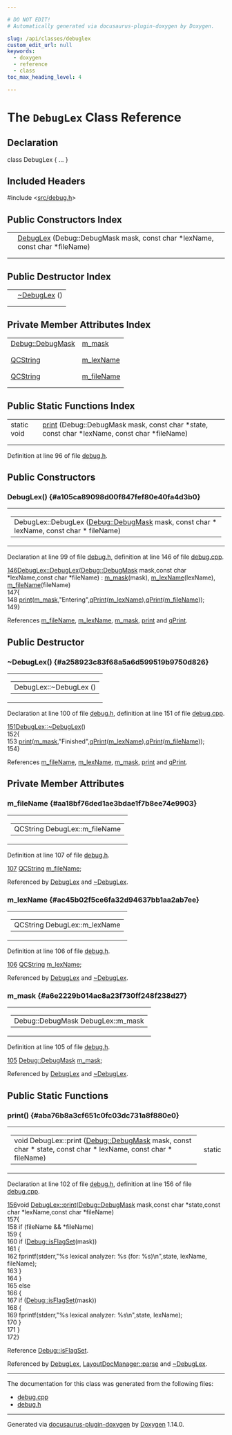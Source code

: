 ```yaml
---

# DO NOT EDIT!
# Automatically generated via docusaurus-plugin-doxygen by Doxygen.

slug: /api/classes/debuglex
custom_edit_url: null
keywords:
  - doxygen
  - reference
  - class
toc_max_heading_level: 4

---
```


<div class="doxyPage">

# The `DebugLex` Class Reference



## Declaration

<div class="doxyDeclaration">
class DebugLex { ... }
</div>

## Included Headers

<div class="doxyIncludesList">#include &lt;<a href="/web-doxygen/docs/api/files/src/debug-h">src/debug.h</a>&gt;
</div>

## Public Constructors Index

<table class="doxyMembersIndex">

<tr class="doxyMemberIndexItem">
<td class="doxyMemberIndexItemType" align="left" valign="top"></td>
<td class="doxyMemberIndexItemName" align="left" valign="top"><a href="#a105ca89098d00f847fef80e40fa4d3b0">DebugLex</a> (Debug::DebugMask mask, const char *lexName, const char *fileName)</td>
</tr>
<tr class="doxyMemberIndexDescription">
<td class="doxyMemberIndexDescriptionLeft"></td>
<td class="doxyMemberIndexDescriptionRight">
</td>
</tr>
<tr class="doxyMemberIndexSeparator">
<td class="doxyMemberIndexSeparator" colspan="2"></td>
</tr>

</table>

## Public Destructor Index

<table class="doxyMembersIndex">

<tr class="doxyMemberIndexItem">
<td class="doxyMemberIndexItemType" align="left" valign="top"></td>
<td class="doxyMemberIndexItemName" align="left" valign="top"><a href="#a258923c83f68a5a6d599519b9750d826">~DebugLex</a> ()</td>
</tr>
<tr class="doxyMemberIndexDescription">
<td class="doxyMemberIndexDescriptionLeft"></td>
<td class="doxyMemberIndexDescriptionRight">
</td>
</tr>
<tr class="doxyMemberIndexSeparator">
<td class="doxyMemberIndexSeparator" colspan="2"></td>
</tr>

</table>

## Private Member Attributes Index

<table class="doxyMembersIndex">

<tr class="doxyMemberIndexItem">
<td class="doxyMemberIndexItemType" align="left" valign="top"><a href="/web-doxygen/docs/api/classes/debug/#a1c3f4696cf44a23f41e034323c426f7d">Debug::DebugMask</a></td>
<td class="doxyMemberIndexItemName" align="left" valign="top"><a href="#a6e2229b014ac8a23f730ff248f238d27">m_mask</a></td>
</tr>
<tr class="doxyMemberIndexDescription">
<td class="doxyMemberIndexDescriptionLeft"></td>
<td class="doxyMemberIndexDescriptionRight">
</td>
</tr>
<tr class="doxyMemberIndexSeparator">
<td class="doxyMemberIndexSeparator" colspan="2"></td>
</tr>

<tr class="doxyMemberIndexItem">
<td class="doxyMemberIndexItemType" align="left" valign="top"><a href="/web-doxygen/docs/api/classes/qcstring">QCString</a></td>
<td class="doxyMemberIndexItemName" align="left" valign="top"><a href="#ac45b02f5ce6fa32d94637bb1aa2ab7ee">m_lexName</a></td>
</tr>
<tr class="doxyMemberIndexDescription">
<td class="doxyMemberIndexDescriptionLeft"></td>
<td class="doxyMemberIndexDescriptionRight">
</td>
</tr>
<tr class="doxyMemberIndexSeparator">
<td class="doxyMemberIndexSeparator" colspan="2"></td>
</tr>

<tr class="doxyMemberIndexItem">
<td class="doxyMemberIndexItemType" align="left" valign="top"><a href="/web-doxygen/docs/api/classes/qcstring">QCString</a></td>
<td class="doxyMemberIndexItemName" align="left" valign="top"><a href="#aa18bf76ded1ae3bdae1f7b8ee74e9903">m_fileName</a></td>
</tr>
<tr class="doxyMemberIndexDescription">
<td class="doxyMemberIndexDescriptionLeft"></td>
<td class="doxyMemberIndexDescriptionRight">
</td>
</tr>
<tr class="doxyMemberIndexSeparator">
<td class="doxyMemberIndexSeparator" colspan="2"></td>
</tr>

</table>

## Public Static Functions Index

<table class="doxyMembersIndex">

<tr class="doxyMemberIndexItem">
<td class="doxyMemberIndexItemType" align="left" valign="top">static void</td>
<td class="doxyMemberIndexItemName" align="left" valign="top"><a href="#aba76b8a3cf651c0fc03dc731a8f880e0">print</a> (Debug::DebugMask mask, const char *state, const char *lexName, const char *fileName)</td>
</tr>
<tr class="doxyMemberIndexDescription">
<td class="doxyMemberIndexDescriptionLeft"></td>
<td class="doxyMemberIndexDescriptionRight">
</td>
</tr>
<tr class="doxyMemberIndexSeparator">
<td class="doxyMemberIndexSeparator" colspan="2"></td>
</tr>

</table>


<p>Definition at line 96 of file <a href="/web-doxygen/docs/api/files/src/debug-h">debug.h</a>.</p>

<div class="doxySectionDef">

## Public Constructors

### DebugLex() {#a105ca89098d00f847fef80e40fa4d3b0}

<div class="doxyMemberItem">
<div class="doxyMemberProto">
<table class="doxyMemberLabels">
<tr class="doxyMemberLabels">
<td class="doxyMemberLabelsLeft">
<table class="doxyMemberName">
<tr>
<td class="doxyMemberName">DebugLex::DebugLex (<a href="/web-doxygen/docs/api/classes/debug/#a1c3f4696cf44a23f41e034323c426f7d">Debug::DebugMask</a> mask, const char * lexName, const char * fileName)</td>
</tr>
</table>
</td>
</tr>
</table>
</div>
<div class="doxyMemberDoc">


<p>Declaration at line 99 of file <a href="/web-doxygen/docs/api/files/src/debug-h">debug.h</a>, definition at line 146 of file <a href="/web-doxygen/docs/api/files/src/debug-cpp">debug.cpp</a>.</p>

<div class="doxyProgramListing">

<div class="doxyCodeLine"><span class="doxyLineNumber"><a href="#a105ca89098d00f847fef80e40fa4d3b0">146</a></span><span class="doxyLineContent"><span class="doxyHighlight"><a href="#a105ca89098d00f847fef80e40fa4d3b0">DebugLex::DebugLex</a>(<a href="/web-doxygen/docs/api/classes/debug/#a1c3f4696cf44a23f41e034323c426f7d">Debug::DebugMask</a> mask,</span><span class="doxyHighlightKeyword">const</span><span class="doxyHighlight"> </span><span class="doxyHighlightKeywordType">char</span><span class="doxyHighlight"> *lexName,</span><span class="doxyHighlightKeyword">const</span><span class="doxyHighlight"> </span><span class="doxyHighlightKeywordType">char</span><span class="doxyHighlight"> *fileName) : <a href="#a6e2229b014ac8a23f730ff248f238d27">m_mask</a>(mask), <a href="#ac45b02f5ce6fa32d94637bb1aa2ab7ee">m_lexName</a>(lexName), <a href="#aa18bf76ded1ae3bdae1f7b8ee74e9903">m_fileName</a>(fileName)</span></span></div>
<div class="doxyCodeLine"><span class="doxyLineNumber">147</span><span class="doxyLineContent"><span class="doxyHighlight">{</span></span></div>
<div class="doxyCodeLine"><span class="doxyLineNumber">148</span><span class="doxyLineContent"><span class="doxyHighlight">  <a href="#aba76b8a3cf651c0fc03dc731a8f880e0">print</a>(<a href="#a6e2229b014ac8a23f730ff248f238d27">m_mask</a>,</span><span class="doxyHighlightStringLiteral">"Entering"</span><span class="doxyHighlight">,<a href="/web-doxygen/docs/api/files/src/qcstring-h/#a9851ebb5ae2f65b4d2b1d08421edbfd2">qPrint</a>(<a href="#ac45b02f5ce6fa32d94637bb1aa2ab7ee">m_lexName</a>),<a href="/web-doxygen/docs/api/files/src/qcstring-h/#a9851ebb5ae2f65b4d2b1d08421edbfd2">qPrint</a>(<a href="#aa18bf76ded1ae3bdae1f7b8ee74e9903">m_fileName</a>));</span></span></div>
<div class="doxyCodeLine"><span class="doxyLineNumber">149</span><span class="doxyLineContent"><span class="doxyHighlight">}</span></span></div>

</div>


References <a href="#aa18bf76ded1ae3bdae1f7b8ee74e9903">m&#95;fileName</a>, <a href="#ac45b02f5ce6fa32d94637bb1aa2ab7ee">m&#95;lexName</a>, <a href="#a6e2229b014ac8a23f730ff248f238d27">m&#95;mask</a>, <a href="#aba76b8a3cf651c0fc03dc731a8f880e0">print</a> and <a href="/web-doxygen/docs/api/files/src/qcstring-h/#a9851ebb5ae2f65b4d2b1d08421edbfd2">qPrint</a>.
</div>
</div>

</div>

<div class="doxySectionDef">

## Public Destructor

### ~DebugLex() {#a258923c83f68a5a6d599519b9750d826}

<div class="doxyMemberItem">
<div class="doxyMemberProto">
<table class="doxyMemberLabels">
<tr class="doxyMemberLabels">
<td class="doxyMemberLabelsLeft">
<table class="doxyMemberName">
<tr>
<td class="doxyMemberName">DebugLex::~DebugLex ()</td>
</tr>
</table>
</td>
</tr>
</table>
</div>
<div class="doxyMemberDoc">


<p>Declaration at line 100 of file <a href="/web-doxygen/docs/api/files/src/debug-h">debug.h</a>, definition at line 151 of file <a href="/web-doxygen/docs/api/files/src/debug-cpp">debug.cpp</a>.</p>

<div class="doxyProgramListing">

<div class="doxyCodeLine"><span class="doxyLineNumber"><a href="#a258923c83f68a5a6d599519b9750d826">151</a></span><span class="doxyLineContent"><span class="doxyHighlight"><a href="#a258923c83f68a5a6d599519b9750d826">DebugLex::~DebugLex</a>()</span></span></div>
<div class="doxyCodeLine"><span class="doxyLineNumber">152</span><span class="doxyLineContent"><span class="doxyHighlight">{</span></span></div>
<div class="doxyCodeLine"><span class="doxyLineNumber">153</span><span class="doxyLineContent"><span class="doxyHighlight">  <a href="#aba76b8a3cf651c0fc03dc731a8f880e0">print</a>(<a href="#a6e2229b014ac8a23f730ff248f238d27">m_mask</a>,</span><span class="doxyHighlightStringLiteral">"Finished"</span><span class="doxyHighlight">,<a href="/web-doxygen/docs/api/files/src/qcstring-h/#a9851ebb5ae2f65b4d2b1d08421edbfd2">qPrint</a>(<a href="#ac45b02f5ce6fa32d94637bb1aa2ab7ee">m_lexName</a>),<a href="/web-doxygen/docs/api/files/src/qcstring-h/#a9851ebb5ae2f65b4d2b1d08421edbfd2">qPrint</a>(<a href="#aa18bf76ded1ae3bdae1f7b8ee74e9903">m_fileName</a>));</span></span></div>
<div class="doxyCodeLine"><span class="doxyLineNumber">154</span><span class="doxyLineContent"><span class="doxyHighlight">}</span></span></div>

</div>


References <a href="#aa18bf76ded1ae3bdae1f7b8ee74e9903">m&#95;fileName</a>, <a href="#ac45b02f5ce6fa32d94637bb1aa2ab7ee">m&#95;lexName</a>, <a href="#a6e2229b014ac8a23f730ff248f238d27">m&#95;mask</a>, <a href="#aba76b8a3cf651c0fc03dc731a8f880e0">print</a> and <a href="/web-doxygen/docs/api/files/src/qcstring-h/#a9851ebb5ae2f65b4d2b1d08421edbfd2">qPrint</a>.
</div>
</div>

</div>

<div class="doxySectionDef">

## Private Member Attributes

### m&#95;fileName {#aa18bf76ded1ae3bdae1f7b8ee74e9903}

<div class="doxyMemberItem">
<div class="doxyMemberProto">
<table class="doxyMemberLabels">
<tr class="doxyMemberLabels">
<td class="doxyMemberLabelsLeft">
<table class="doxyMemberName">
<tr>
<td class="doxyMemberName">QCString DebugLex::m_fileName</td>
</tr>
</table>
</td>
</tr>
</table>
</div>
<div class="doxyMemberDoc">


<p>Definition at line 107 of file <a href="/web-doxygen/docs/api/files/src/debug-h">debug.h</a>.</p>

<div class="doxyProgramListing">

<div class="doxyCodeLine"><span class="doxyLineNumber"><a href="#aa18bf76ded1ae3bdae1f7b8ee74e9903">107</a></span><span class="doxyLineContent"><span class="doxyHighlight">    <a href="/web-doxygen/docs/api/classes/qcstring">QCString</a> <a href="#aa18bf76ded1ae3bdae1f7b8ee74e9903">m_fileName</a>;</span></span></div>

</div>


Referenced by <a href="#a105ca89098d00f847fef80e40fa4d3b0">DebugLex</a> and <a href="#a258923c83f68a5a6d599519b9750d826">~DebugLex</a>.
</div>
</div>

### m&#95;lexName {#ac45b02f5ce6fa32d94637bb1aa2ab7ee}

<div class="doxyMemberItem">
<div class="doxyMemberProto">
<table class="doxyMemberLabels">
<tr class="doxyMemberLabels">
<td class="doxyMemberLabelsLeft">
<table class="doxyMemberName">
<tr>
<td class="doxyMemberName">QCString DebugLex::m_lexName</td>
</tr>
</table>
</td>
</tr>
</table>
</div>
<div class="doxyMemberDoc">


<p>Definition at line 106 of file <a href="/web-doxygen/docs/api/files/src/debug-h">debug.h</a>.</p>

<div class="doxyProgramListing">

<div class="doxyCodeLine"><span class="doxyLineNumber"><a href="#ac45b02f5ce6fa32d94637bb1aa2ab7ee">106</a></span><span class="doxyLineContent"><span class="doxyHighlight">    <a href="/web-doxygen/docs/api/classes/qcstring">QCString</a> <a href="#ac45b02f5ce6fa32d94637bb1aa2ab7ee">m_lexName</a>;</span></span></div>

</div>


Referenced by <a href="#a105ca89098d00f847fef80e40fa4d3b0">DebugLex</a> and <a href="#a258923c83f68a5a6d599519b9750d826">~DebugLex</a>.
</div>
</div>

### m&#95;mask {#a6e2229b014ac8a23f730ff248f238d27}

<div class="doxyMemberItem">
<div class="doxyMemberProto">
<table class="doxyMemberLabels">
<tr class="doxyMemberLabels">
<td class="doxyMemberLabelsLeft">
<table class="doxyMemberName">
<tr>
<td class="doxyMemberName">Debug::DebugMask DebugLex::m_mask</td>
</tr>
</table>
</td>
</tr>
</table>
</div>
<div class="doxyMemberDoc">


<p>Definition at line 105 of file <a href="/web-doxygen/docs/api/files/src/debug-h">debug.h</a>.</p>

<div class="doxyProgramListing">

<div class="doxyCodeLine"><span class="doxyLineNumber"><a href="#a6e2229b014ac8a23f730ff248f238d27">105</a></span><span class="doxyLineContent"><span class="doxyHighlight">    <a href="/web-doxygen/docs/api/classes/debug/#a1c3f4696cf44a23f41e034323c426f7d">Debug::DebugMask</a> <a href="#a6e2229b014ac8a23f730ff248f238d27">m_mask</a>;</span></span></div>

</div>


Referenced by <a href="#a105ca89098d00f847fef80e40fa4d3b0">DebugLex</a> and <a href="#a258923c83f68a5a6d599519b9750d826">~DebugLex</a>.
</div>
</div>

</div>

<div class="doxySectionDef">

## Public Static Functions

### print() {#aba76b8a3cf651c0fc03dc731a8f880e0}

<div class="doxyMemberItem">
<div class="doxyMemberProto">
<table class="doxyMemberLabels">
<tr class="doxyMemberLabels">
<td class="doxyMemberLabelsLeft">
<table class="doxyMemberName">
<tr>
<td class="doxyMemberName">void DebugLex::print (<a href="/web-doxygen/docs/api/classes/debug/#a1c3f4696cf44a23f41e034323c426f7d">Debug::DebugMask</a> mask, const char * state, const char * lexName, const char * fileName)</td>
</tr>
</table>
</td>
<td class="doxyMemberLabelsRight">
<span class="doxyMemberLabels">
<span class="doxyMemberLabel static">static</span>
</span>
</td>
</tr>
</table>
</div>
<div class="doxyMemberDoc">


<p>Declaration at line 102 of file <a href="/web-doxygen/docs/api/files/src/debug-h">debug.h</a>, definition at line 156 of file <a href="/web-doxygen/docs/api/files/src/debug-cpp">debug.cpp</a>.</p>

<div class="doxyProgramListing">

<div class="doxyCodeLine"><span class="doxyLineNumber"><a href="#aba76b8a3cf651c0fc03dc731a8f880e0">156</a></span><span class="doxyLineContent"><span class="doxyHighlightKeywordType">void</span><span class="doxyHighlight"> <a href="#aba76b8a3cf651c0fc03dc731a8f880e0">DebugLex::print</a>(<a href="/web-doxygen/docs/api/classes/debug/#a1c3f4696cf44a23f41e034323c426f7d">Debug::DebugMask</a> mask,</span><span class="doxyHighlightKeyword">const</span><span class="doxyHighlight"> </span><span class="doxyHighlightKeywordType">char</span><span class="doxyHighlight"> *state,</span><span class="doxyHighlightKeyword">const</span><span class="doxyHighlight"> </span><span class="doxyHighlightKeywordType">char</span><span class="doxyHighlight"> *lexName,</span><span class="doxyHighlightKeyword">const</span><span class="doxyHighlight"> </span><span class="doxyHighlightKeywordType">char</span><span class="doxyHighlight"> *fileName)</span></span></div>
<div class="doxyCodeLine"><span class="doxyLineNumber">157</span><span class="doxyLineContent"><span class="doxyHighlight">{</span></span></div>
<div class="doxyCodeLine"><span class="doxyLineNumber">158</span><span class="doxyLineContent"><span class="doxyHighlight">  </span><span class="doxyHighlightKeywordFlow">if</span><span class="doxyHighlight"> (fileName &amp;&amp; *fileName)</span></span></div>
<div class="doxyCodeLine"><span class="doxyLineNumber">159</span><span class="doxyLineContent"><span class="doxyHighlight">  {</span></span></div>
<div class="doxyCodeLine"><span class="doxyLineNumber">160</span><span class="doxyLineContent"><span class="doxyHighlight">    </span><span class="doxyHighlightKeywordFlow">if</span><span class="doxyHighlight"> (<a href="/web-doxygen/docs/api/classes/debug/#a96e9401783e852c91f341b3f98198061">Debug::isFlagSet</a>(mask))</span></span></div>
<div class="doxyCodeLine"><span class="doxyLineNumber">161</span><span class="doxyLineContent"><span class="doxyHighlight">    {</span></span></div>
<div class="doxyCodeLine"><span class="doxyLineNumber">162</span><span class="doxyLineContent"><span class="doxyHighlight">      fprintf(stderr,</span><span class="doxyHighlightStringLiteral">"%s lexical analyzer: %s (for: %s)\n"</span><span class="doxyHighlight">,state, lexName, fileName);</span></span></div>
<div class="doxyCodeLine"><span class="doxyLineNumber">163</span><span class="doxyLineContent"><span class="doxyHighlight">    }</span></span></div>
<div class="doxyCodeLine"><span class="doxyLineNumber">164</span><span class="doxyLineContent"><span class="doxyHighlight">  }</span></span></div>
<div class="doxyCodeLine"><span class="doxyLineNumber">165</span><span class="doxyLineContent"><span class="doxyHighlight">  </span><span class="doxyHighlightKeywordFlow">else</span></span></div>
<div class="doxyCodeLine"><span class="doxyLineNumber">166</span><span class="doxyLineContent"><span class="doxyHighlight">  {</span></span></div>
<div class="doxyCodeLine"><span class="doxyLineNumber">167</span><span class="doxyLineContent"><span class="doxyHighlight">    </span><span class="doxyHighlightKeywordFlow">if</span><span class="doxyHighlight"> (<a href="/web-doxygen/docs/api/classes/debug/#a96e9401783e852c91f341b3f98198061">Debug::isFlagSet</a>(mask))</span></span></div>
<div class="doxyCodeLine"><span class="doxyLineNumber">168</span><span class="doxyLineContent"><span class="doxyHighlight">    {</span></span></div>
<div class="doxyCodeLine"><span class="doxyLineNumber">169</span><span class="doxyLineContent"><span class="doxyHighlight">      fprintf(stderr,</span><span class="doxyHighlightStringLiteral">"%s lexical analyzer: %s\n"</span><span class="doxyHighlight">,state, lexName);</span></span></div>
<div class="doxyCodeLine"><span class="doxyLineNumber">170</span><span class="doxyLineContent"><span class="doxyHighlight">    }</span></span></div>
<div class="doxyCodeLine"><span class="doxyLineNumber">171</span><span class="doxyLineContent"><span class="doxyHighlight">  }</span></span></div>
<div class="doxyCodeLine"><span class="doxyLineNumber">172</span><span class="doxyLineContent"><span class="doxyHighlight">}</span></span></div>

</div>


Reference <a href="/web-doxygen/docs/api/classes/debug/#a96e9401783e852c91f341b3f98198061">Debug::isFlagSet</a>.

Referenced by <a href="#a105ca89098d00f847fef80e40fa4d3b0">DebugLex</a>, <a href="/web-doxygen/docs/api/classes/layoutdocmanager/#aa40638bbc3b82e1b24a760b6e5dff877">LayoutDocManager::parse</a> and <a href="#a258923c83f68a5a6d599519b9750d826">~DebugLex</a>.
</div>
</div>

</div>

<hr/>

<p>The documentation for this class was generated from the following files:</p>

<ul>
<li><a href="/web-doxygen/docs/api/files/src/debug-cpp">debug.cpp</a></li>
<li><a href="/web-doxygen/docs/api/files/src/debug-h">debug.h</a></li>
</ul>

<hr/>

<p class="doxyGeneratedBy">Generated via <a href="https://github.com/xpack/docusaurus-plugin-doxygen">docusaurus-plugin-doxygen</a> by <a href="https://www.doxygen.nl">Doxygen</a> 1.14.0.</p>

</div>
